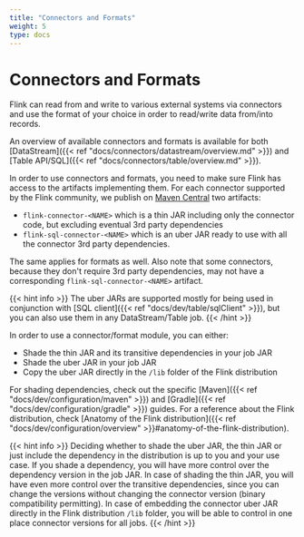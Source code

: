 ```yaml
---
title: "Connectors and Formats"
weight: 5
type: docs
---
```

<!--
Licensed to the Apache Software Foundation (ASF) under one
or more contributor license agreements.  See the NOTICE file
distributed with this work for additional information
regarding copyright ownership.  The ASF licenses this file
to you under the Apache License, Version 2.0 (the
"License"); you may not use this file except in compliance
with the License.  You may obtain a copy of the License at

  http://www.apache.org/licenses/LICENSE-2.0

Unless required by applicable law or agreed to in writing,
software distributed under the License is distributed on an
"AS IS" BASIS, WITHOUT WARRANTIES OR CONDITIONS OF ANY
KIND, either express or implied.  See the License for the
specific language governing permissions and limitations
under the License.
-->

# Connectors and Formats

Flink can read from and write to various external systems via connectors and use the format of your choice
in order to read/write data from/into records.

An overview of available connectors and formats is available for both
[DataStream]({{< ref "docs/connectors/datastream/overview.md" >}}) and
[Table API/SQL]({{< ref "docs/connectors/table/overview.md" >}}).

In order to use connectors and formats, you need to make sure Flink has access to the artifacts implementing them. 
For each connector supported by the Flink community, we publish on [Maven Central](https://search.maven.org) two artifacts:

* `flink-connector-<NAME>` which is a thin JAR including only the connector code, but excluding eventual 3rd party dependencies
* `flink-sql-connector-<NAME>` which is an uber JAR ready to use with all the connector 3rd party dependencies.

The same applies for formats as well. Also note that some connectors, because they don't require 3rd party dependencies,
may not have a corresponding `flink-sql-connector-<NAME>` artifact.

{{< hint info >}}
The uber JARs are supported mostly for being used in conjunction with [SQL client]({{< ref "docs/dev/table/sqlClient" >}}),
but you can also use them in any DataStream/Table job.
{{< /hint >}}

In order to use a connector/format module, you can either:

* Shade the thin JAR and its transitive dependencies in your job JAR
* Shade the uber JAR in your job JAR
* Copy the uber JAR directly in the `/lib` folder of the Flink distribution

For shading dependencies, check out the specific [Maven]({{< ref "docs/dev/configuration/maven" >}}) 
and [Gradle]({{< ref "docs/dev/configuration/gradle" >}}) guides. 
For a reference about the Flink distribution, check [Anatomy of the Flink distribution]({{< ref "docs/dev/configuration/overview" >}}#anatomy-of-the-flink-distribution).

{{< hint info >}}
Deciding whether to shade the uber JAR, the thin JAR or just include the dependency in the distribution is up to you and your use case.
If you shade a dependency, you will have more control over the dependency version in the job JAR.
In case of shading the thin JAR, you will have even more control over the transitive dependencies,
since you can change the versions without changing the connector version (binary compatibility permitting).
In case of embedding the connector uber JAR directly in the Flink distribution `/lib` folder,
you will be able to control in one place connector versions for all jobs.
{{< /hint >}}
